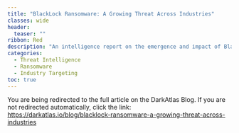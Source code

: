 ```yaml
---
title: "BlackLock Ransomware: A Growing Threat Across Industries"
classes: wide
header:
  teaser: ""
ribbon: Red
description: "An intelligence report on the emergence and impact of BlackLock ransomware across multiple sectors — tactics, targets, and threat trajectory. Published on DarkAtlas."
categories:
  - Threat Intelligence
  - Ransomware
  - Industry Targeting
toc: true
---
```


<html>
  <head>
    <meta http-equiv="refresh" content="3; url=https://darkatlas.io/blog/blacklock-ransomware-a-growing-threat-across-industries">
  </head>
  <body>
    <p>You are being redirected to the full article on the DarkAtlas Blog. If you are not redirected automatically, click the link:
      <a href="https://darkatlas.io/blog/blacklock-ransomware-a-growing-threat-across-industries" target="_blank" rel="noopener noreferrer">
        https://darkatlas.io/blog/blacklock-ransomware-a-growing-threat-across-industries
      </a>
    </p>
  </body>
</html>
